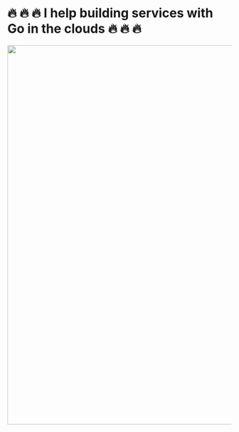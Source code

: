 # 🔥 🔥 🔥  I help building services with Go in the clouds 🔥 🔥 🔥 

<img src="https://user-images.githubusercontent.com/349328/87306827-e4660680-c518-11ea-9135-2a598a128eac.jpg" width=850/>

